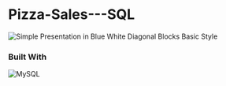 # Pizza-Sales---SQL

![Simple Presentation in Blue White Diagonal Blocks Basic Style](https://github.com/prateek-mohan/Pizza-Sales---SQL/assets/65453254/a3a06821-b1c1-4eab-ab59-a1d28f6424b7)



### Built With
![MySQL](https://img.shields.io/badge/mysql-4479A1.svg?style=for-the-badge&logo=mysql&logoColor=white)
